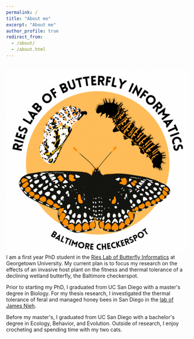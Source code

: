 ```yaml
---
permalink: /
title: "About me"
excerpt: "About me"
author_profile: true
redirect_from: 
  - /about/
  - /about.html
---
```

<br/><img src='/images/ries_lab_checkerspot.PNG' 
       width="500" 
       height="500">
I am a first year PhD student in the [Ries Lab of Butterfly Informatics](https://www.butterflyinformatics.org/) at Georgetown University. My current plan is to focus my research on the effects of an invasive host plant on the fitness and thermal tolerance of a declining wetland butterfly, the Baltimore checkerspot.

Prior to starting my PhD, I graduated from UC San Diego with a master's degree in Biology. For my thesis research, I investigated the thermal tolerance of feral and managed honey bees in San Diego in the [lab of James Nieh](https://labs.biology.ucsd.edu/nieh/). 

Before my master's, I graduated from UC San Diego with a bachelor's degree in Ecology, Behavior, and Evolution. Outside of research, I enjoy crocheting and spending time with my two cats.
